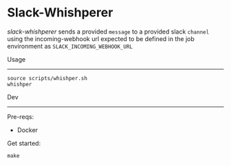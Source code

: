 Slack-Whishperer
=====

*slack-whishperer* sends a provided `message` to a provided slack `channel`
using the incoming-webhook url expected to be defined in the job environment as `SLACK_INCOMING_WEBHOOK_URL`

Usage
______

```shell
source scripts/whishper.sh
whishper
```

Dev
_____

Pre-reqs:

  * Docker

Get started:

```shell
make
```

